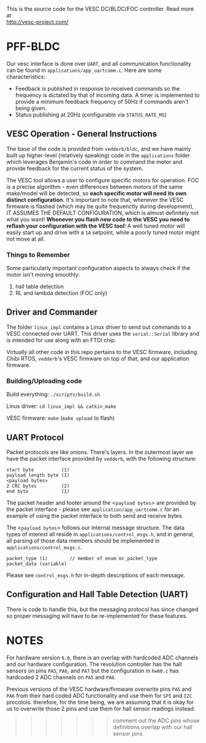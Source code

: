 This is the source code for the VESC DC/BLDC/FOC controller. Read more at  
http://vesc-project.com/

# PFF-BLDC #

Our vesc interface is done over `UART`, and all communication functionality can be found in `applications/app_uartcomm.c`. Here are some characteristics:

- Feedback is published in response to received commands so the frequency is dictated by that of incoming data. A timer is implemented to provide a minimum feedback frequency of 50Hz if commands aren't being given.
- Status publishing at 20Hz (configurable via `STATUS_RATE_MS`)

## VESC Operation - General Instructions ##

The base of the code is provided from `vedderb/bldc`, and we have mainly built up higher-level (relatively speaking) code in the `applications` folder which leverages Benjamin's code in order to command the motor and provide feedback for the current status of the system.

The VESC tool allows a user to configure specific motors for operation. FOC is a precise algorithm - even differences between motors of the same make/model will be detected, so **each specific motor will need its own distinct configuration.** It's important to note that, whenever the VESC firmware is flashed (which may be quite frequenctly during development), IT ASSUMES THE DEFAULT CONFIGURATION, which is almost definitely not what you want! **Whenever you flash new code to the VESC you need to reflash your configuration with the VESC tool**! A well tuned motor will easily start up and drive with a `1A` setpoint, while a poorly tuned motor might not move at all.

### Things to Remember ###

Some particularly important configuration aspects to always check if the motor isn't moving smoothly:
1. hall table detection
2. RL and lambda detection (FOC only)


## Driver and Commander ##

The folder `linux_impl` contains a Linux driver to send out commands to a VESC connected over UART. This driver uses the `serial::Serial` library and is intended for use along with an FTDI chip.

Virtually all other code in this repo pertains to the VESC firmware, including Chibi RTOS, `vedderb`'s VESC firmware on top of that, and our application firmware.

### Building/Uploading code ###

Build everything:
`./scripts/build.sh`

Linux driver:
`cd linux_impl && catkin_make`

VESC firmware:
`make` (`make upload` to flash)




## UART Protocol ##

Packet protocols are like onions. There's layers. In the outermost layer we have the packet interface provided by `vedderb`, with the following structure:

```
start byte          (1)
payload length byte (1)
<payload bytes>
2 CRC bytes         (2)
end byte            (1)
```

The packet header and footer around the <`payload bytes`> are provided by the packet interface - please see `application/app_uartcomm.c` for an example of using the packet interface to both send and receive bytes.

The <`payload bytes`> follows our internal message structure. The data types of interest all reside in `applications/control_msgs.h`, and in general, all parsing of those data members should be implemented in `applications/control_msgs.c`.

```
packet_type (1)        // member of enum mc_packet_type
packet_data (variable)
```

Please see `control_msgs.h` for in-depth descriptions of each message.

## Configuration and Hall Table Detection (UART) ##

There is code to handle this, but the messaging protocol has since changed so proper messaging will have to be re-implemented for these features.

# NOTES #

For hardware version `6.0`, there is an overlap with hardcoded ADC channels and our hardware configuration. The revolution controller has the hall sensors on pins
`PA5`, `PA6`, and `PA7` but the configuration in `hw60.c` has hardcoded 2 ADC channels on `PA5` and `PA6`.

Previous versions of the VESC hardware/firmware overwrite pins `PA5` and `PA6` from their hard coded ADC functionality and use them for `SPI` and `I2C` procotols. therefore, for the time being, we are assuming that it is okay for us to overwrite those 2 pins and use them for hall sensor readings instead. 
>>>>>>> comment out the ADC pins whose definitions overlap with our hall sensor pins
